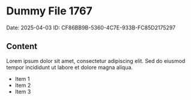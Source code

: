 # Dummy File 1767

Date: 2025-04-03
ID: CF86BB9B-5360-4C7E-933B-FC85D2175297

## Content

Lorem ipsum dolor sit amet, consectetur adipiscing elit.
Sed do eiusmod tempor incididunt ut labore et dolore magna aliqua.

* Item 1
* Item 2
* Item 3

